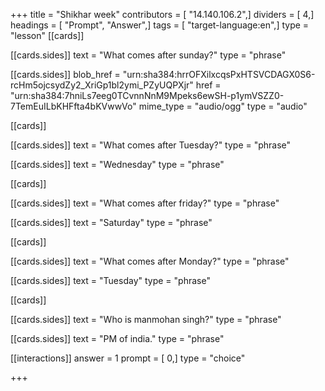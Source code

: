 +++
title = "Shikhar week"
contributors = [ "14.140.106.2",]
dividers = [ 4,]
headings = [ "Prompt", "Answer",]
tags = [ "target-language:en",]
type = "lesson"
[[cards]]

[[cards.sides]]
text = "What comes after sunday?"
type = "phrase"

[[cards.sides]]
blob_href = "urn:sha384:hrrOFXilxcqsPxHTSVCDAGX0S6-rcHm5ojcsydZy2_XriGp1bl2ymi_PZyUQPXjr"
href = "urn:sha384:7hniLs7eeg0TCvnnNnM9Mpeks6ewSH-p1ymVSZZ0-7TemEuILbKHFfta4bKVwwVo"
mime_type = "audio/ogg"
type = "audio"

[[cards]]

[[cards.sides]]
text = "What comes after Tuesday?"
type = "phrase"

[[cards.sides]]
text = "Wednesday"
type = "phrase"

[[cards]]

[[cards.sides]]
text = "What comes after friday?"
type = "phrase"

[[cards.sides]]
text = "Saturday"
type = "phrase"

[[cards]]

[[cards.sides]]
text = "What comes after Monday?"
type = "phrase"

[[cards.sides]]
text = "Tuesday"
type = "phrase"

[[cards]]

[[cards.sides]]
text = "Who is manmohan singh?"
type = "phrase"

[[cards.sides]]
text = "PM of india."
type = "phrase"

[[interactions]]
answer = 1
prompt = [ 0,]
type = "choice"

+++
